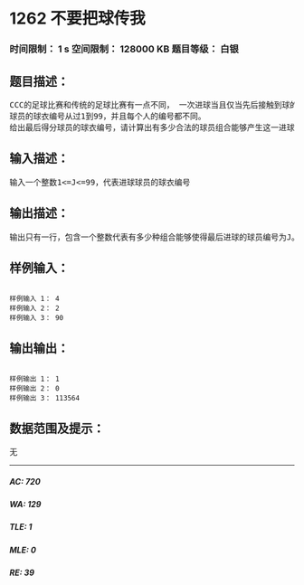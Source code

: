 # 1262 不要把球传我   
### 时间限制： 1 s     空间限制： 128000 KB     题目等级： 白银  
## 题目描述：  

<pre>
CCC的足球比赛和传统的足球比赛有一点不同， 一次进球当且仅当先后接触到球的4名队员的球衣编号是升序排列的。
球员的球衣编号从过1到99，并且每个人的编号都不同。
给出最后得分球员的球衣编号，请计算出有多少合法的球员组合能够产生这一进球。
</pre>
  
  
## 输入描述：  

<pre>
输入一个整数1<=J<=99，代表进球球员的球衣编号
</pre>
  
  
## 输出描述：  

<pre>
输出只有一行，包含一个整数代表有多少种组合能够使得最后进球的球员编号为J。
</pre>
  
  
## 样例输入：  

<pre><code>
样例输入 1： 4
样例输入 2： 2
样例输入 3： 90
</code></pre>
  
  
## 输出输出：  

<pre><code>
样例输出 1： 1
样例输出 2： 0
样例输出 3： 113564
</code></pre>
  
  
## 数据范围及提示：  

<pre>
无
</pre>
  
  
***  

##### AC: 720  
##### WA: 129  
##### TLE: 1  
##### MLE: 0  
##### RE: 39  
